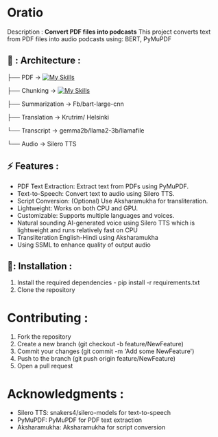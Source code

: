 # Oratio
Description : **Convert PDF files into podcasts**  This project converts text from PDF files into audio podcasts using: BERT, PyMuPDF 
## 📁 : Architecture : 


├── PDF -> [![My Skills](https://skillicons.dev/icons?i=html)](https://skillicons.dev) <br>

├── Chunking -> [![My Skills](https://skillicons.dev/icons?i=python)](https://skillicons.dev) <br>

├── Summarization -> Fb/bart-large-cnn <br>

├── Translation -> Krutrim/ Helsinki <br>

└── Transcript -> gemma2b/llama2-3b/llamafile <br>

└── Audio -> Silero TTS <br>


## :zap: Features : 
- PDF Text Extraction: Extract text from PDFs using PyMuPDF.
- Text-to-Speech: Convert text to audio using Silero TTS.
- Script Conversion: (Optional) Use Aksharamukha for transliteration.
- Lightweight: Works on both CPU and GPU.
- Customizable: Supports multiple languages and voices.
- Natural sounding AI-generated voice using Silero TTS which is lightweight and runs relatively fast on CPU
- Transliteration English-Hindi using Aksharamukha 
- Using SSML to enhance quality of output audio
## 🔨: Installation : 
1. Install the required dependencies - 
pip install -r requirements.txt
2. Clone the repository
# Contributing : 
1. Fork the repository 
2. Create a new branch (git checkout -b feature/NewFeature)
3. Commit your changes (git commit -m 'Add some NewFeature')
4. Push to the branch (git push origin feature/NewFeature)
5. Open a pull request 
# Acknowledgments : 
- Silero TTS: snakers4/silero-models for text-to-speech 
- PyMuPDF: PyMuPDF for PDF text extraction 
- Aksharamukha: Aksharamukha for script conversion 
